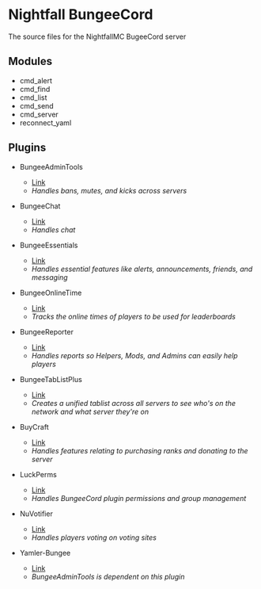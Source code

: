 # Nightfall BungeeCord

The source files for the NightfallMC BugeeCord server

## Modules
* cmd_alert
* cmd_find
* cmd_list
* cmd_send
* cmd_server
* reconnect_yaml

## Plugins
* BungeeAdminTools
  * [Link](https://www.spigotmc.org/resources/bungee-admin-tools-basics-edition.444/)
  * _Handles bans, mutes, and kicks across servers_

* BungeeChat
  * [Link](https://www.spigotmc.org/resources/bungee-chat.12592/)
  * _Handles chat_

* BungeeEssentials
  * [Link](https://www.spigotmc.org/resources/bungeeessentials.1488/)
  * _Handles essential features like alerts, announcements, friends, and messaging_

* BungeeOnlineTime
  * [Link](https://www.spigotmc.org/resources/bungeeonlinetime.795/)
  * _Tracks the online times of players to be used for leaderboards_

* BungeeReporter
  * [Link](https://www.spigotmc.org/resources/bungeereporter.1021/)
  * _Handles reports so Helpers, Mods, and Admins can easily help players_

* BungeeTabListPlus
  * [Link](https://www.spigotmc.org/resources/bungeetablistplus.313/)
  * _Creates a unified tablist across all servers to see who's on the network and what server they're on_

* BuyCraft
  * [Link](https://www.spigotmc.org/resources/buycraft.336/)
  * _Handles features relating to purchasing ranks and donating to the server_

* LuckPerms
  * [Link](https://www.spigotmc.org/threads/luckperms-an-advanced-permissions-plugin.174259/)
  * _Handles BungeeCord plugin permissions and group management_

* NuVotifier
  * [Link](https://www.spigotmc.org/resources/nuvotifier.13449/)
  * _Handles players voting on voting sites_

* Yamler-Bungee
  * [Link](https://www.spigotmc.org/resources/yamler.315/)
  * _BungeeAdminTools is dependent on this plugin_
